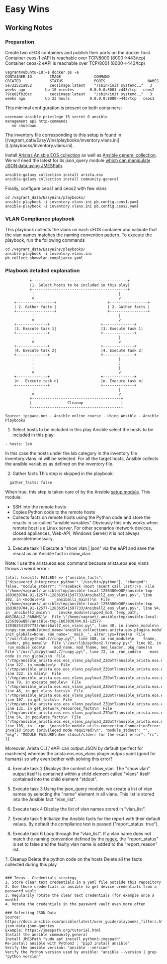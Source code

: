 # Easy Wins

## Working Notes

### Preparation
Create two cEOS containers and publish their ports on the docker host. 
Container ceos-1 eAPI is reachable over TCP/8000 (8000->443/tcp)
Container ceos-2 eAPI is reachable over TCP/8001 (8000->443/tcp)
```
vagrant@ubuntu-18:~$ docker ps -a
CONTAINER ID        IMAGE               COMMAND                  CREATED             STATUS              PORTS                   NAMES
5e722521a952        ceosimage:latest    "/sbin/init systemd.…"   3 weeks ago         Up 10 minutes       0.0.0.0:8001->443/tcp   ceos2
79ce82fb26ac        ceosimage:latest    "/sbin/init systemd.…"   3 weeks ago         Up 33 hours         0.0.0.0:8000->443/tcp   ceos1
```

This minimal configuration is present on both containers:
```
username ansible privilege 15 secret 0 ansible
management api http-commands
   no shutdown
```

The inventory file corresponding to this setup is found in [/vagrant_data/EasyWins/playbooks/inventory.vlans.ini]((./playbooks/inventory.vlans.ini).

Install [Aristas Anisble EOS collection](https://galaxy.ansible.com/arista/eos) as well as [Ansible generel collection](https://galaxy.ansible.com/community/general). We will need the latest for its json_query module [which can manipulate JSON data using JMESPath](https://docs.ansible.com/ansible/latest/user_guide/playbooks_filters.html#selecting-json-data-json-queries).
```
ansible-galaxy collection install arista.eos
ansible-galaxy collection install community.general
```

Finally, configure ceos1 and ceos2 with few vlans
```
cd /vagrant_data/EasyWins/playbooks/
ansible-playbook -i inventory.vlans.ini pb.config.ceos1.yaml
ansible-playbook -i inventory.vlans.ini pb.config.ceos2.yaml
```

###  VLAN Compliance playbook
This playbook collects the vlans on each cEOS container and validate that the vlan names matches the naming convention pattern. To execute the playbook, run the following commands

```
cd /vagrant_data/EasyWins/playbooks/
ansible-playbook -i inventory.vlans.ini pb.collect.showvlan.compliance.yaml
```

### Playbook detailed explanation
```
           +-------------------------------------------+
           |1. Select hosts to be included in this play|
           +-------------------------------------------+
            |                                      |
            v                                      v
    +-----------------+                       +-----------------+
    | 2. Gather facts |                       | 2. Gather facts |
    +-----------------+                       +-----------------+
            |                                      |
            v                                      v
    +--------------+                       +--------------+
    |3. Execute task 1|                    |3. Execute task 1|
    +--------------+                       +--------------+
            |                                      |
            v                                      v
    +--------------+                       +--------------+
    |4. Execute task 2|                    |4. Execute task 2|
    +--------------+                       +--------------+
            |                                      |
            :                                      :
            |                                      |
            v                                      v
    +--------------+                       +--------------+
    |n . Execute task n|                   |n. Execute task n|
    +--------------+                       +--------------+
            |                                      |
            v                                      v
           +----------------------------------------+
           |                Cleanup                 |
           +----------------------------------------+
           
Source: ipspace.net - Ansible online course - Using Ansible - Ansible Playbooks
```


1. Select hosts to be included in this play
Ansible select the hosts to be included in this play:
```
- hosts: lab
```
In this case the hosts under the lab category in the inventory file inventory.vlans.ini will be selected. For all the target hosts, Ansible collects the ansible variables as defined on the inventory file.

2. Gather facts
This step is skipped in the playbook:
```
  gather_facts: false
```
When true, this step is taken care of by the Ansible [setup module](https://docs.ansible.com/ansible/latest/collections/ansible/builtin/setup_module.html). This module: 
* SSH into the remote hosts
* Copies Python code to the remote hosts
* Collects facts on remote hosts using the Python code and store the results in so-called "ansible variables"
Obviously this only works when remote host is a Linux server. For other scenarios (network devices, closed appliances, Web-API, Windows Server) it is not always possible/necessary. 

3. Execute task 1
Execute a "show vlan | json" via the eAPI and save the resust as an Ansible fact in show_vlan. 

Note: 
I use the arista.eos.eos_command because arista.eos.eos_vlans throws a weird error :
```
fatal: [ceos1]: FAILED! => {"ansible_facts": {"discovered_interpreter_python": "/usr/bin/python"}, "changed": false, "module_stderr": "Traceback (most recent call last):\n  File \"/home/vagrant/.ansible/tmp/ansible-local-125638GwQ8F/ansible-tmp-1603830704.91-12577-128363541597733/AnsiballZ_eos_vlans.py\", line 102, in <module>\n    _ansiballz_main()\n  File \"/home/vagrant/.ansible/tmp/ansible-local-125638GwQ8F/ansible-tmp-1603830704.91-12577-128363541597733/AnsiballZ_eos_vlans.py\", line 94, in _ansiballz_main\n    invoke_module(zipped_mod, temp_path, ANSIBALLZ_PARAMS)\n  File \"/home/vagrant/.ansible/tmp/ansible-local-125638GwQ8F/ansible-tmp-1603830704.91-12577-128363541597733/AnsiballZ_eos_vlans.py\", line 40, in invoke_module\n    runpy.run_module(mod_name='ansible_collections.arista.eos.plugins.modules.eos_vlans', init_globals=None, run_name='__main__', alter_sys=True)\n  File \"/usr/lib/python2.7/runpy.py\", line 188, in run_module\n    fname, loader, pkg_name)\n  File \"/usr/lib/python2.7/runpy.py\", line 82, in _run_module_code\n    mod_name, mod_fname, mod_loader, pkg_name)\n  File \"/usr/lib/python2.7/runpy.py\", line 72, in _run_code\n    exec code in run_globals\n  File \"/tmp/ansible_arista.eos.eos_vlans_payload_ZZQotT/ansible_arista.eos.eos_vlans_payload.zip/ansible_collections/arista/eos/plugins/modules/eos_vlans.py\", line 327, in <module>\n  File \"/tmp/ansible_arista.eos.eos_vlans_payload_ZZQotT/ansible_arista.eos.eos_vlans_payload.zip/ansible_collections/arista/eos/plugins/modules/eos_vlans.py\", line 322, in main\n  File \"/tmp/ansible_arista.eos.eos_vlans_payload_ZZQotT/ansible_arista.eos.eos_vlans_payload.zip/ansible_collections/arista/eos/plugins/module_utils/network/eos/config/vlans/vlans.py\", line 79, in execute_module\n  File \"/tmp/ansible_arista.eos.eos_vlans_payload_ZZQotT/ansible_arista.eos.eos_vlans_payload.zip/ansible_collections/arista/eos/plugins/module_utils/network/eos/config/vlans/vlans.py\", line 46, in get_vlans_facts\n  File \"/tmp/ansible_arista.eos.eos_vlans_payload_ZZQotT/ansible_arista.eos.eos_vlans_payload.zip/ansible_collections/arista/eos/plugins/module_utils/network/eos/facts/facts.py\", line 107, in get_facts\n  File \"/tmp/ansible_arista.eos.eos_vlans_payload_ZZQotT/ansible_arista.eos.eos_vlans_payload.zip/ansible_collections/ansible/netcommon/plugins/module_utils/network/common/facts/facts.py\", line 131, in get_network_resources_facts\n  File \"/tmp/ansible_arista.eos.eos_vlans_payload_ZZQotT/ansible_arista.eos.eos_vlans_payload.zip/ansible_collections/arista/eos/plugins/module_utils/network/eos/facts/vlans/vlans.py\", line 54, in populate_facts\n  File \"/tmp/ansible_arista.eos.eos_vlans_payload_ZZQotT/ansible_arista.eos.eos_vlans_payload.zip/ansible/module_utils/connection.py\", line 185, in __rpc__\nansible.module_utils.connection.ConnectionError: Invalid input (privileged mode required)\n", "module_stdout": "", "msg": "MODULE FAILURE\nSee stdout/stderr for the exact error", "rc": 1}
```
Moreover, Arista CLI / eAPI can output JSON by default (perfect for machines) whereas the arista.eos.eos_vlans plugin outpus yaml (good for humans) so why even bother with solving this error?

4. Execute task 2
Displays the content of show_vlan. The "show vlan" output itself is contained within a child element called "vlans" itself contained into the child element "stdout".

5. Execute task 3
Using the json_query module, we create a list of vlan names by selecting the "name" element in all vlans. This list is stored into the Ansible fact "vlan_list".

6. Execute task 4
Display the list of vlan names stored in "vlan_list".

7. Execute task 5
Initialize the Ansible facts for the report with their default values. By default the compliance test is passed ("report_status: true").

8. Execute task 6
Loop through the "vlan_list". If a vlan name does not match the naming convention defined by the [regex](https://regex101.com/r/5qdM4N/1), the "report_status" is set to false and the faulty vlan name is added to the "report_reason" list. 

?. Cleanup
Delete the python code on the hosts
Delete all the facts collected during this play

```

### Ideas - Credentials strategy
1. Store clear text credentials in a yaml file outside this repository
2. Use those credentials in ansible to get device credentials from a password vault
3. Regularily rotate the clear text credentials (for example once a month)
4. Rotate the credentials in the password vault even more often

### Selecting JSON Data 
Source: https://docs.ansible.com/ansible/latest/user_guide/playbooks_filters.html#selecting-json-data-json-queries
Example: https://jmespath.org/tutorial.html
Install the ansible community.general
Install JMESPath "sudo apt install python3-jmespath"
Re-install ansible with Python3 : "pip3 install ansible"
Verify the ansible version: "ansible --version"
Verify the Python version used by ansible: "ansible --version | grep "python version"
